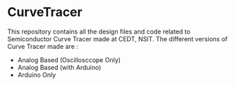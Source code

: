 # CurveTracer
This repository contains all the design files and code related to Semiconductor Curve Tracer made at CEDT, NSIT.
The different versions of Curve Tracer made are :

  - Analog Based (Oscillosccope Only)
  - Analog Based (with Arduino)
  - Arduino Only
  
